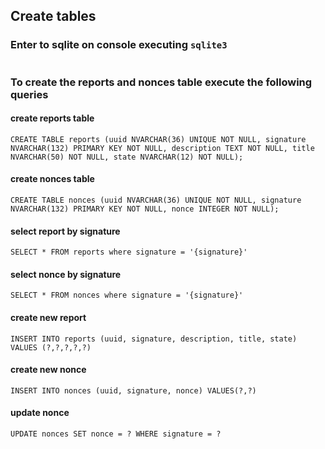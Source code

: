 ## Create tables

### Enter to sqlite on console executing `sqlite3`

#

### To create the reports and nonces table execute the following queries

#### create reports table

`CREATE TABLE reports (uuid NVARCHAR(36) UNIQUE NOT NULL, signature NVARCHAR(132) PRIMARY KEY NOT NULL, description TEXT NOT NULL, title NVARCHAR(50) NOT NULL, state NVARCHAR(12) NOT NULL);`

#### create nonces table

`CREATE TABLE nonces (uuid NVARCHAR(36) UNIQUE NOT NULL, signature NVARCHAR(132) PRIMARY KEY NOT NULL, nonce INTEGER NOT NULL);`

#### select report by signature

`SELECT * FROM reports where signature = '{signature}'`

#### select nonce by signature

`SELECT * FROM nonces where signature = '{signature}'`

#### create new report

`INSERT INTO reports (uuid, signature, description, title, state) VALUES (?,?,?,?,?)`

#### create new nonce

`INSERT INTO nonces (uuid, signature, nonce) VALUES(?,?)`

#### update nonce

`UPDATE nonces SET nonce = ? WHERE signature = ?`
